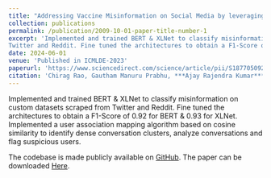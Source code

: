 ```yaml
---
title: "Addressing Vaccine Misinformation on Social Media by leveraging Transformers and User Association Dynamics"
collection: publications
permalink: /publication/2009-10-01-paper-title-number-1
excerpt: 'Implemented and trained BERT & XLNet to classify misinformation on custom datasets scraped from
Twitter and Reddit. Fine tuned the architectures to obtain a F1-Score of 0.92 for BERT & 0.93 for XLNet. Implemented a user association mapping algorithm based on cosine similarity to identify dense conversation clusters, analyze conversations and flag suspicious users.'
date: 2024-06-01
venue: 'Published in ICMLDE-2023'
paperurl: 'https://www.sciencedirect.com/science/article/pii/S1877050924008470'
citation: 'Chirag Rao, Gautham Manuru Prabhu, ***Ajay Rajendra Kumar***, Shourya Gupta and Nisha P. Shetty'
---
```


Implemented and trained BERT & XLNet to classify misinformation on custom datasets scraped from
Twitter and Reddit. Fine tuned the architectures to obtain a F1-Score of 0.92 for BERT & 0.93 for XLNet. Implemented a user association mapping algorithm based on cosine similarity to identify dense conversation clusters, analyze conversations and flag suspicious users. 

The codebase is made publicly available on [GitHub](https://github.com/ajaystar8/Vaccine_Misinformation_Project). The paper can be downloaded [Here](https://www.sciencedirect.com/science/article/pii/S1877050924008470).
